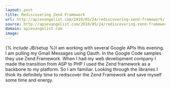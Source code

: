 ```yaml
---
layout: post
title: Rediscovering Zend Framework
url: http://apievangelist.com/2010/05/24/rediscovering-zend-framework/
source: http://apievangelist.com/2010/05/24/rediscovering-zend-framework/
domain: apievangelist.com
image: 
---
```

{% include JB/setup %}I am working with several Google APIs this evening. I am pulling my Gmail Messages using Oauth. In the Google Code samples they use Zend Framework.
When I had my web development company I made the transition from ASP to PHP I used the Zend framework as a backbone to my platform. So I am familiar.
Looking through the libraries I think its definitely time to rediscover the Zend Framework and save myself some time and energy.